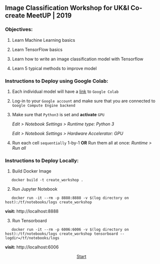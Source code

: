 ## Image Classification Workshop for UK&I Co-create MeetUP | 2019

### Objectives:

1. Learn Machine Learning basics

2. Learn TensorFlow basics

3. Learn how to write an image classification model with Tensorflow

4. Learn 5 typical methods to improve model
   
### Instructions to Deploy using Google Colab:

1. Each individual model will have a [link](https://colab.research.google.com/notebooks/welcome.ipynb#recent=true) to `Google Colab`

2. Log-in to your `Google account` and make sure that you are connected to `Google Compute Engine backend`

3. Make sure that `Python3` is set and **activate** `GPU`

   *Edit > Notebook Settings > Runtime type: Python 3*
   
   *Edit > Notebook Settings > Hardware Accelerator: GPU*

4. Run each cell `sequentially` 1-by-1 **OR** Run them all at once: *Runtime > Run all* 

### Instructions to Deploy Locally:

1. Build Docker Image
``` shell
   docker build -t create_workshop .
```

2. Run Jupyter Notebook
``` shell
   docker run -it --rm -p 8888:8888 -v $(log directory on host):/tf/notebooks/logs create_workshop
```
   **visit:** http://localhost:8888
   
3. Run Tensorboard
``` shell
   docker run -it --rm -p 6006:6006 -v $(log directory on host):/tf/notebooks/logs create_workshop tensorboard --logdir=/tf/notebooks/logs
```
   **visit:** http://localhost:6006

<div align="center">
   
   [Start](./model_1.ipynb)
</div>